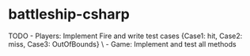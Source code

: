 # battleship-csharp

TODO - Players: Implement Fire and write test cases {Case1: hit, Case2: miss, Case3: OutOfBounds} \\
     - Game: Implement and test all methods
